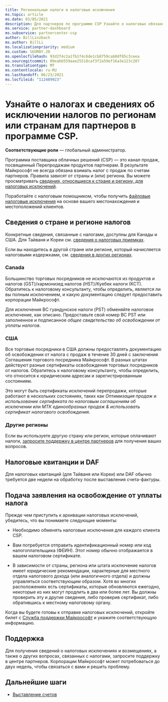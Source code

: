 ```yaml
---
title: Региональные налоги и налоговые исключения
ms.topic: article
ms.date: 03/05/2021
description: Для партнеров по программе CSP Узнайте о налоговых обязанностях на регион, о том, как отправлять налоговые исключения для продаж CSP и как получить поддержку по налоговым вопросам.
ms.service: partner-dashboard
ms.subservice: partnercenter-csp
author: BillLinzbach
ms.author: BillLi
ms.localizationpriority: medium
ms.custom: SEOMAY.20
ms.openlocfilehash: 93d2f4c2a1fb1f4c6de1cb8759cab0df85c3ceea
ms.sourcegitcommit: 09eabb559aae25518caf3f2a59ef16a3e123c207
ms.translationtype: MT
ms.contentlocale: ru-RU
ms.lasthandoff: 06/23/2021
ms.locfileid: "112489923"
---
```

# <a name="read-about-taxes-and-tax-exemption-details-by-region-or-country-for-partners-in-the-csp-program"></a>Узнайте о налогах и сведениях об исключении налогов по регионам или странам для партнеров в программе CSP.

**Соответствующие роли** — глобальный администратор.

Программа поставщика облачных решений (CSP) — это канал продаж, посвященный Перепродажам продуктов партнерам. В результате Майкрософт не всегда обязана взимать налог с продаж по счетам партнеров. Правила зависят от страны и (или) региона. Вы можете просматривать [сведения, относящиеся к стране и региону, для налоговых исключений](#country-and-region-tax-details).

Поработайте с налоговым помощником, чтобы получить [файловые налоговые исключения](#file-a-tax-exemption) на основе вашего местонахождения и местоположений клиентов.

## <a name="country-and-region-tax-details"></a>Сведения о стране и регионе налогов

Конкретные сведения, связанные с налогами, доступны для Канады и США. Для Тайваня и Кореи см. [сведения о налоговых приемках](#tax-receipts-and-daf).

Если вы находитесь в другой стране или регионе, который начисляется налоговыми издержками, см. [сведения в других регионах](#other-regions).


### <a name="canada"></a>Canada

Большинство торговых посредников не исключаются из продуктов и налогов (GST)/хармонизед налогов (HST)/Куебек налоги (КСТ). Обратитесь к налоговому консультанту, чтобы определить, является ли вы полным исключением, и какую документацию следует предоставить корпорации Майкрософт.

Для исключения BC гуандунское налоги (PST) обменяйте налоговое исключение, как описано. Предоставьте свой номер BC PST или заполненное и подписанное *общее свидетельство об освобождении от уплаты налогов*.

### <a name="united-states"></a>США

Все торговые посредники в США должны предоставлять документацию об освобождении от налога с продаж в течение 30 дней с заключения Соглашения торгового посредника Майкрософт. В разных штатах действуют разные сертификаты освобождения торговых посредников от налогов. Обратитесь к налоговому консультанту, чтобы определить, что относится к юридическим адресам и зарегистрированным состояниям.

Это могут быть сертификаты исключений перепродажи, которые работают в нескольких состояниях, таких как *Оптимизация продаж* и *использование сертификата по налоговым соглашениям об исключении* или *МТК единообразных продаж & использовать сертификат налогового освобождения*.

### <a name="other-regions"></a>Другие регионы

Если вы используете другую страну или регион, которые оплачивают налоги, [запросите поддержку в центре партнеров](#support) для получения ваших вопросов.

## <a name="tax-receipts-and-daf"></a>Налоговые квитанции и DAF

Для налоговых квитанций (для Тайваня или Кореи) или DAF обычно требуется две недели на обработку после выставления счета-фактуры.

## <a name="file-a-tax-exemption"></a>Подача заявления на освобождение от уплаты налога

Прежде чем приступить к архивации налоговых исключений, убедитесь, что вы понимаете следующие моменты:

- Необходимо обменять налоговые исключения для каждого клиента CSP.

- Вам потребуется отправить идентификационный номер или код налогоплательщика (ФЕИН). Этот номер обычно отображается в вашем налоговом сертификате.

- В зависимости от страны, региона или штата исключение налогов имеет юридические рекомендации, характерные для местного отдела налогового дохода (или аналогичного отдела) и должны управляться соответствующим образом. Хотя во многих расположениях есть сертификаты, которые обновляются ежегодно, некоторые из них могут продлить в два или более лет. Вы должны проверить эту и другие сведения, либо проверив сертификат, либо обратившись к местному налоговому органу.

Когда вы будете готовы к отправке налоговых исключений, откройте билет с [Служба поддержки Майкрософт](https://partner.microsoft.com/dashboard/support/csp/servicerequests/create?stage=2&topicid=92930319-ced6-c18b-d7a6-d62b22d60aa5) и укажите соответствующую информацию.

## <a name="support"></a>Поддержка

Для получения сведений о налоговых исключениях и возмещениях, а также о других вопросах, связанных с налогами, запросите поддержку в центре партнеров. Корпорации Майкрософт может потребоваться до двух недель, чтобы связаться с вами и решить проблему.

## <a name="next-steps"></a>Дальнейшие шаги

- [Выставление счетов](billing.md)
